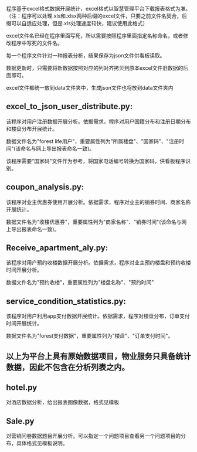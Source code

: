 程序基于excel格式数据开展统计，excel格式以智慧管理平台下载报表格式为准。
（注：程序可以处理.xls和.xlsx两种后缀的excel文件，只要之前文件名契合，后缀可以自适应处理，但是.xls处理速度较快，建议使用此格式）

excel文件名已经在程序里面写死，所以需要按照程序里面指定名称命名，或者修改程序中写死的文件名。

每一个程序文件针对一种报表分析，结果保存为json文件供看板读取。

数据更新时，只需要将新数据按照对应的列对齐拷贝到原本excel文件旧数据的后面即可。

excel文件都统一放到data文件夹中，生成json文件也将放到data文件夹内



excel_to_json_user_distribute.py:
--------------------------------------------------------------------------------------

该程序对用户注册数据开展分析。依据需求，程序对用户国籍分布和注册日期分布和楼盘分布开展统计。

数据文件名为"forest life用户"，重要属性列为"所属楼盘"、"国家码"、"注册时间"(该命名与网上导出报表命名一致)。

该程序需要"国家码"文件作为参考，将国家电话编号转换为国家码，供看板程序识别。


coupon_analysis.py:
--------------------------------------------------------------------------------------

该程序对业主优惠券使用开展分析。依据需求，程序对业主的销券时间、商家名称开展统计。

数据文件名为"收楼优惠券"，重要属性列为"商家名称"、"销券时间"(该命名与网上导出报表命名一致)。

Receive_apartment_aly.py:
--------------------------------------------------------------------------------------

该程序对用户预约收楼数据开展分析。依据需求，程序对业主预约楼盘和预约收楼时间开展分析。

数据文件名为"预约收楼"，重要属性列为"楼盘名称"、"预约时间"

service_condition_statistics.py:
--------------------------------------------------------------------------------------

该程序对用户利用app支付数据开展统计。依据需求，程序对楼盘分布，订单支付时间开展统计。

数据文件名为"forest支付数据"，重要属性列为"楼盘"、"订单支付时间"。

以上为平台上具有原始数据项目，物业服务只具备统计数据，因此不包含在分析列表之内。
--------------------------------------------------------------------------------------

hotel.py
--------------------------------------------------------------------------------------
对酒店数据分析，给出报表图像数据，格式见模板

Sale.py
--------------------------------------------------------------------------------------
对营销问卷数据题目开展分析。可以指定一个问题项目查看另一个问题项目的分布，具体格式见模板说明。






